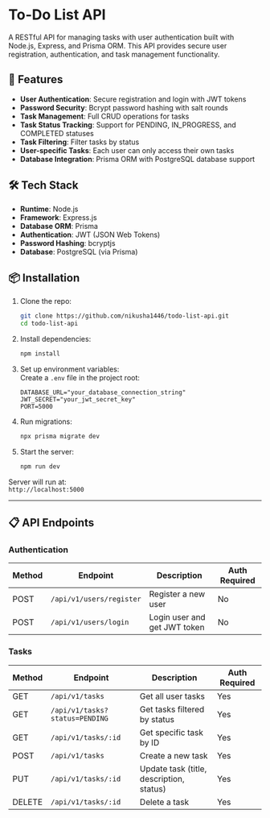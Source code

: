 # To-Do List API

A RESTful API for managing tasks with user authentication built with Node.js, Express, and Prisma ORM. This API provides secure user registration, authentication, and task management functionality.

## 🚀 Features

- **User Authentication**: Secure registration and login with JWT tokens
- **Password Security**: Bcrypt password hashing with salt rounds
- **Task Management**: Full CRUD operations for tasks
- **Task Status Tracking**: Support for PENDING, IN_PROGRESS, and COMPLETED statuses
- **Task Filtering**: Filter tasks by status
- **User-specific Tasks**: Each user can only access their own tasks
- **Database Integration**: Prisma ORM with PostgreSQL database support

## 🛠️ Tech Stack

- **Runtime**: Node.js
- **Framework**: Express.js
- **Database ORM**: Prisma
- **Authentication**: JWT (JSON Web Tokens)
- **Password Hashing**: bcryptjs
- **Database**: PostgreSQL (via Prisma)

## 📦 Installation

1. Clone the repo:

   ```bash
   git clone https://github.com/nikusha1446/todo-list-api.git
   cd todo-list-api
   ```

2. Install dependencies:

   ```bash
   npm install
   ```

3. Set up environment variables:  
   Create a `.env` file in the project root:

   ```env
   DATABASE_URL="your_database_connection_string"
   JWT_SECRET="your_jwt_secret_key"
   PORT=5000
   ```

4. Run migrations:

   ```bash
   npx prisma migrate dev
   ```

5. Start the server:

   ```bash
   npm run dev
   ```

Server will run at:  
`http://localhost:5000`

---

## 📋 API Endpoints

### Authentication

| Method | Endpoint | Description | Auth Required |
|--------|----------|-------------|---------------|
| POST | `/api/v1/users/register` | Register a new user | No |
| POST | `/api/v1/users/login` | Login user and get JWT token | No |

### Tasks

| Method | Endpoint | Description | Auth Required |
|--------|----------|-------------|---------------|
| GET | `/api/v1/tasks` | Get all user tasks | Yes |
| GET | `/api/v1/tasks?status=PENDING` | Get tasks filtered by status | Yes |
| GET | `/api/v1/tasks/:id` | Get specific task by ID | Yes |
| POST | `/api/v1/tasks` | Create a new task | Yes |
| PUT | `/api/v1/tasks/:id` | Update task (title, description, status) | Yes |
| DELETE | `/api/v1/tasks/:id` | Delete a task | Yes |
